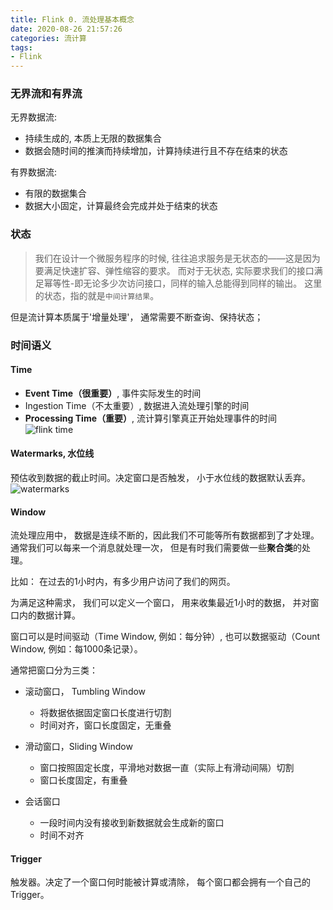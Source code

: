 ```yaml
---
title: Flink 0. 流处理基本概念
date: 2020-08-26 21:57:26
categories: 流计算
tags: 
- Flink
---
```


### 无界流和有界流

无界数据流:

* 持续生成的, 本质上无限的数据集合
* 数据会随时间的推演而持续增加，计算持续进行且不存在结束的状态

有界数据流:

* 有限的数据集合
* 数据大小固定，计算最终会完成并处于结束的状态

### 状态

> 我们在设计一个微服务程序的时候, 往往追求服务是无状态的——这是因为要满足快速扩容、弹性缩容的要求。
> 而对于无状态, 实际要求我们的接口满足幂等性-即无论多少次访问接口，同样的输入总能得到同样的输出。
> 这里的状态，指的就是`中间计算结果`。

但是流计算本质属于'增量处理'， 通常需要不断查询、保持状态；

### 时间语义
<!--more-->
#### Time

* **Event Time（很重要）**, 事件实际发生的时间
* Ingestion Time（不太重要）, 数据进入流处理引擎的时间
* **Processing Time（重要）**, 流计算引擎真正开始处理事件的时间
![flink time](https://tva1.sinaimg.cn/large/007S8ZIlly1gj59zbvdtaj30k00b93za.jpg)

#### Watermarks, 水位线

预估收到数据的截止时间。决定窗口是否触发， 小于水位线的数据默认丢弃。
![watermarks](https://tva1.sinaimg.cn/large/007S8ZIlly1gj5aj8c7erj30k00b9t9c.jpg)

#### Window

流处理应用中， 数据是连续不断的，因此我们不可能等所有数据都到了才处理。通常我们可以每来一个消息就处理一次， 但是有时我们需要做一些**聚合类**的处理。

比如： 在过去的1小时内，有多少用户访问了我们的网页。

为满足这种需求， 我们可以定义一个窗口， 用来收集最近1小时的数据， 并对窗口内的数据计算。

窗口可以是时间驱动（Time Window, 例如：每分钟）, 也可以数据驱动（Count Window, 例如：每1000条记录）。

通常把窗口分为三类：

* 滚动窗口， Tumbling Window

  * 将数据依据固定窗口长度进行切割
  * 时间对齐，窗口长度固定，无重叠

* 滑动窗口，Sliding Window
  * 窗口按照固定长度，平滑地对数据一直（实际上有滑动间隔）切割
  * 窗口长度固定，有重叠
* 会话窗口
  * 一段时间内没有接收到新数据就会生成新的窗口
  * 时间不对齐

#### Trigger

触发器。决定了一个窗口何时能被计算或清除， 每个窗口都会拥有一个自己的Trigger。

<!-- ### 延迟和吞吐量 -->